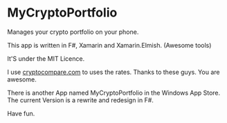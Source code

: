 # MyCryptoPortfolio

Manages your crypto portfolio on your phone. 

This app is written in F#, Xamarin and Xamarin.Elmish. (Awesome tools)

It'S under the MIT Licence.

I use [cryptocompare.com]() to uses the rates. Thanks to these guys. You are awesome.

There is another App named MyCryptoPortfolio in the Windows App Store. The current Version is a rewrite and redesign in F#.

Have fun.


